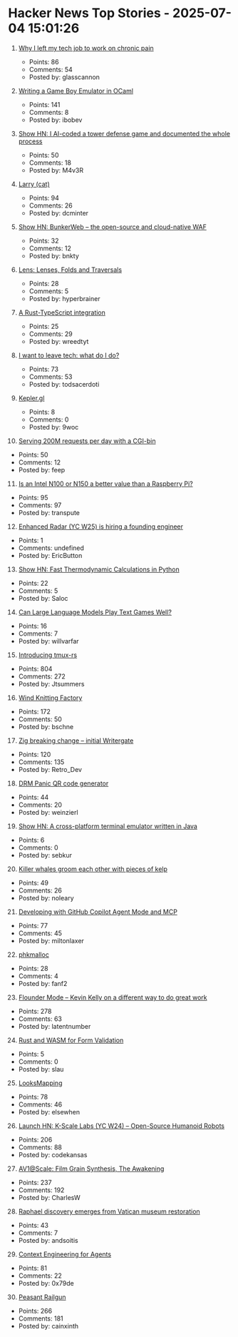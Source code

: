 # Hacker News Top Stories - 2025-07-04 15:01:26

1. [Why I left my tech job to work on chronic pain](https://sailhealth.substack.com/p/why-i-left-my-tech-job-to-work-on)
   - Points: 86
   - Comments: 54
   - Posted by: glasscannon

2. [Writing a Game Boy Emulator in OCaml](https://linoscope.github.io/writing-a-game-boy-emulator-in-ocaml/)
   - Points: 141
   - Comments: 8
   - Posted by: ibobev

3. [Show HN: I AI-coded a tower defense game and documented the whole process](https://github.com/maciej-trebacz/tower-of-time-game)
   - Points: 50
   - Comments: 18
   - Posted by: M4v3R

4. [Larry (cat)](https://en.wikipedia.org/wiki/Larry_(cat))
   - Points: 94
   - Comments: 26
   - Posted by: dcminter

5. [Show HN: BunkerWeb – the open-source and cloud-native WAF](https://docs.bunkerweb.io/latest/)
   - Points: 32
   - Comments: 12
   - Posted by: bnkty

6. [Lens: Lenses, Folds and Traversals](https://hackage.haskell.org/package/lens)
   - Points: 28
   - Comments: 5
   - Posted by: hyperbrainer

7. [A Rust-TypeScript integration](https://github.com/beeeeep54/rust-typescript)
   - Points: 25
   - Comments: 29
   - Posted by: wreedtyt

8. [I want to leave tech: what do I do?](https://write.as/conjure-utopia/lets-say-youre-working-in-tech-and-you-have-a-technical-role-youre-a)
   - Points: 73
   - Comments: 53
   - Posted by: todsacerdoti

9. [Kepler.gl](https://kepler.gl/)
   - Points: 8
   - Comments: 0
   - Posted by: 9woc

10. [Serving 200M requests per day with a CGI-bin](https://jacob.gold/posts/serving-200-million-requests-with-cgi-bin/)
   - Points: 50
   - Comments: 12
   - Posted by: feep

11. [Is an Intel N100 or N150 a better value than a Raspberry Pi?](https://www.jeffgeerling.com/blog/2025/intel-n100-better-value-raspberry-pi)
   - Points: 95
   - Comments: 97
   - Posted by: transpute

12. [Enhanced Radar (YC W25) is hiring a founding engineer](undefined)
   - Points: 1
   - Comments: undefined
   - Posted by: EricButton

13. [Show HN: Fast Thermodynamic Calculations in Python](https://dlr-institute-of-future-fuels.github.io/gaspype/)
   - Points: 22
   - Comments: 5
   - Posted by: Saloc

14. [Can Large Language Models Play Text Games Well?](https://arxiv.org/abs/2304.02868)
   - Points: 16
   - Comments: 7
   - Posted by: willvarfar

15. [Introducing tmux-rs](https://richardscollin.github.io/tmux-rs/)
   - Points: 804
   - Comments: 272
   - Posted by: Jtsummers

16. [Wind Knitting Factory](https://www.merelkarhof.nl/work/wind-knitting-factory)
   - Points: 172
   - Comments: 50
   - Posted by: bschne

17. [Zig breaking change – initial Writergate](https://github.com/ziglang/zig/pull/24329)
   - Points: 120
   - Comments: 135
   - Posted by: Retro_Dev

18. [DRM Panic QR code generator](https://rust-for-linux.com/drm-panic-qr-code-generator)
   - Points: 44
   - Comments: 20
   - Posted by: weinzierl

19. [Show HN: A cross-platform terminal emulator written in Java](https://github.com/sebkur/forceterm)
   - Points: 6
   - Comments: 0
   - Posted by: sebkur

20. [Killer whales groom each other with pieces of kelp](https://www.science.org/content/article/killer-whales-groom-each-other-pieces-kelp)
   - Points: 49
   - Comments: 26
   - Posted by: noleary

21. [Developing with GitHub Copilot Agent Mode and MCP](https://austen.info/blog/github-copilot-agent-mcp/)
   - Points: 77
   - Comments: 45
   - Posted by: miltonlaxer

22. [phkmalloc](https://phk.freebsd.dk/sagas/phkmalloc/)
   - Points: 28
   - Comments: 4
   - Posted by: fanf2

23. [Flounder Mode – Kevin Kelly on a different way to do great work](https://joincolossus.com/article/flounder-mode/)
   - Points: 278
   - Comments: 63
   - Posted by: latentnumber

24. [Rust and WASM for Form Validation](https://sebastian.lauwe.rs/blog/rust-wasm-form-validation/)
   - Points: 5
   - Comments: 0
   - Posted by: slau

25. [LooksMapping](https://looksmapping.com/)
   - Points: 78
   - Comments: 46
   - Posted by: elsewhen

26. [Launch HN: K-Scale Labs (YC W24) – Open-Source Humanoid Robots](undefined)
   - Points: 206
   - Comments: 88
   - Posted by: codekansas

27. [AV1@Scale: Film Grain Synthesis, The Awakening](https://netflixtechblog.com/av1-scale-film-grain-synthesis-the-awakening-ee09cfdff40b)
   - Points: 237
   - Comments: 192
   - Posted by: CharlesW

28. [Raphael discovery emerges from Vatican museum restoration](https://news.artnet.com/art-world/raphael-rooms-restoration-discovery-2662624)
   - Points: 43
   - Comments: 7
   - Posted by: andsoitis

29. [Context Engineering for Agents](https://rlancemartin.github.io/2025/06/23/context_engineering/)
   - Points: 81
   - Comments: 22
   - Posted by: 0x79de

30. [Peasant Railgun](https://knightsdigest.com/what-exactly-is-the-peasant-railgun-in-dd-5e/)
   - Points: 266
   - Comments: 181
   - Posted by: cainxinth

